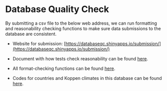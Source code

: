 # Database Quality Check

By submitting a csv file to the below web address, we can run formatting and reasonability checking functions to make sure data submissions to the database are consistent.

- Website for submission: [https://databaseqc.shinyapps.io/submission/](https://databaseqc.shinyapps.io/submission/) 

- Document with how tests check reasonability can be found [here](https://github.com/mnakaj/Database_QC/blob/master/Reasonability%20Tests/reasonability_tests.md). 

- All format-checking functions can be found [here](https://github.com/mnakaj/Database_QC/blob/master/App-1/funcs.R).

- Codes for countries and Koppen climates in this database can be found [here](https://github.com/mnakaj/Database_QC/tree/master/App-1/Data).


